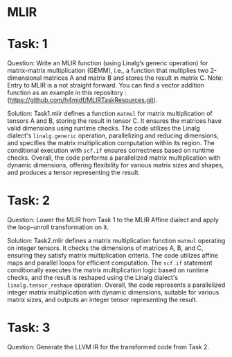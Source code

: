 # MLIR
# Task: 1
Question: Write an MLIR function (using Linalg’s generic operation) for matrix-matrix multiplication (GEMM), i.e., a function that multiplies two 2-dimensional matrices A and matrix B and stores the result in matrix C.  Note: Entry to MLIR is a not straight forward. You can find a vector addition function as an example in this repository : (https://github.com/h4midf/MLIRTaskResources.git).

Solution: Task1.mlir defines a function `matmul` for matrix multiplication of tensors A and B, storing the result in tensor C. It ensures the matrices have valid dimensions using runtime checks. The code utilizes the Linalg dialect's `linalg.generic` operation, parallelizing and reducing dimensions, and specifies the matrix multiplication computation within its region. The conditional execution with `scf.if` ensures correctness based on runtime checks. Overall, the code performs a parallelized matrix multiplication with dynamic dimensions, offering flexibility for various matrix sizes and shapes, and produces a tensor representing the result.

# Task: 2
Question: Lower the MLIR from Task 1 to the MLIR Affine dialect and apply the loop-unroll transformation on it.

Solution: Task2.mlir defines a matrix multiplication function `matmul` operating on integer tensors. It checks the dimensions of matrices A, B, and C, ensuring they satisfy matrix multiplication criteria. The code utilizes affine maps and parallel loops for efficient computation. The `scf.if` statement conditionally executes the matrix multiplication logic based on runtime checks, and the result is reshaped using the Linalg dialect's `linalg.tensor_reshape` operation. Overall, the code represents a parallelized integer matrix multiplication with dynamic dimensions, suitable for various matrix sizes, and outputs an integer tensor representing the result.

# Task: 3
Question: Generate the LLVM IR for the transformed code from Task 2.
